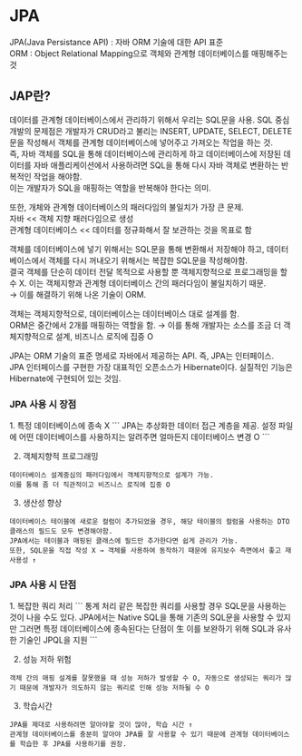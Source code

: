<h1>JPA</h1>
JPA(Java Persistance API) : 자바 ORM 기술에 대한 API 표준<br>
ORM : Object Relational Mapping으로 객체와 관계형 데이터베이스를 매핑해주는 것

<h2>JAP란?</h2>
데이터를 관계형 데이터베이스에서 관리하기 위해서 우리는 SQL문을 사용. SQL 중심 개발의 문제점은 개발자가 CRUD라고 불리는 INSERT, UPDATE, SELECT, DELETE문을 작성해서 객체를 관계형 데이터베이스에 넣어주고 가져오는 작업을 하는 것. 
<br>
즉, 자바 객체를 SQL을 통해 데이터베이스에 관리하게 하고 데이터베이스에 저장된 데이터를 자바 애플리케이션에서 사용하려면 SQL을 통해 다시 자바 객체로 변환하는 반복적인 작업을 해야함. <br>
이는 개발자가 SQL을 매핑하는 역할을 반복해야 한다는 의미. 

또한, 개체와 관계형 데이터베이스의 패러다임의 불일치가 가장 큰 문제. <br>
자바 << 객체 지향 패러다임으로 생성 <br>
관계형 데이터베이스 << 데이터를 정규화해서 잘 보관하는 것을 목표로 함 <br>

객체를 데이터베이스에 넣기 위해서는 SQL문을 통해 변환해서 저장해야 하고, 데이터베이스에서 객체를 다시 꺼내오기 위해서는 복잡한 SQL문을 작성해야함. <br>
결국 객체를 단순히 데이터 전달 목적으로 사용할 뿐 객체지향적으로 프로그래밍을 할 수 X. 이는 객체지향과 관계형 데이터베이스 간의 패러다임이 불일치하기 때문. <br>
→ 이를 해결하기 위해 나온 기술이 ORM.

객체는 객체지향적으로, 데이터베이스는 데이터베이스 대로 설계를 함. <br>
ORM은 중간에서 2개를 매핑하는 역할을 함. → 이를 통해 개발자는 소스를 조금 더 객체지향적으로 설계, 비즈니스 로직에 집중 O 

JPA는 ORM 기술의 표준 명세로 자바에서 제공하는 API. 즉, JPA는 인터페이스. <br>
JPA 인터페이스를 구현한 가장 대표적인 오픈소스가 Hibernate이다. 실질적인 기능은 Hibernate에 구현되어 있는 것임.

<h3>JPA 사용 시 장점</h3>
1. 특정 데이터베이스에 종속 X
```
JPA는 추상화한 데이터 접근 계층을 제공. 설정 파일에 어떤 데이터베이스를 사용하지는 알려주면 얼마든지 데이터베이스 변경 O
```

2. 객체지향적 프로그래밍
```
데이터베이스 설계중심의 패러다임에서 객체지향적으로 설계가 가능. 
이를 통해 좀 더 직관적이고 비즈니스 로직에 집중 O
```

3. 생산성 향상
```
데이터베이스 테이블에 새로운 컬럼이 추가되었을 경우, 해당 테이블의 컬럼을 사용하는 DTO 클래스의 필드도 모두 변경해야함.
JPA에서는 테이블과 매핑된 클래스에 필드만 추가한다면 쉽게 관리가 가능. 
또한, SQL문을 직접 작성 X → 객체를 사용하여 동작하기 때문에 유지보수 측면에서 좋고 재사용성 ↑
```

<h3>JPA 사용 시 단점</h3>
1. 복잡한 쿼리 처리
```
통계 처리 같은 복잡한 쿼리를 사용할 경우 SQL문을 사용하는 것이 나을 수도 있다.
JPA에서는 Native SQL을 통해 기존의 SQL문을 사용할 수 있지만 그러면 특정 데이터베이스에 종속된다는 단점이 生
이를 보완하기 위해 SQL과 유사한 기술인 JPQL을 지원
```

2. 성능 저하 위험
```
객체 간의 매핑 설계를 잘못했을 때 성능 저하가 발생할 수 O, 자동으로 생성되는 쿼리가 많기 때문에 개발자가 의도하지 않는 쿼리로 인해 성능 저하될 수 O
```

3. 학습시간
```
JPA를 제대로 사용하려면 알아야할 것이 많아, 학습 시간 ↑
관계형 데이터베이스를 충분히 알아야 JPA를 잘 사용할 수 있기 때문에 관계형 데이터베이스를 학습한 후 JPA를 사용하기를 권장.
```
